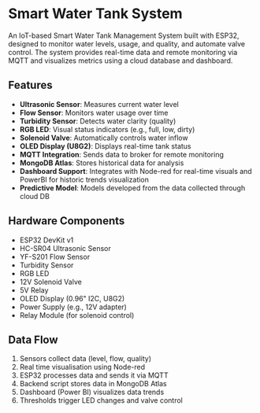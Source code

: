 # Smart Water Tank System

An IoT-based Smart Water Tank Management System built with ESP32, designed to monitor water levels, usage, and quality, and automate valve control. The system provides real-time data and remote monitoring via MQTT and visualizes metrics using a cloud database and dashboard.


## Features

- **Ultrasonic Sensor**: Measures current water level
- **Flow Sensor**: Monitors water usage over time
- **Turbidity Sensor**: Detects water clarity (quality)
- **RGB LED**: Visual status indicators (e.g., full, low, dirty)
- **Solenoid Valve**: Automatically controls water inflow
- **OLED Display (U8G2)**: Displays real-time tank status
- **MQTT Integration**: Sends data to broker for remote monitoring
- **MongoDB Atlas**: Stores historical data for analysis
- **Dashboard Support**: Integrates with Node-red for real-time visuals and PowerBI for historic trends visualization
- **Predictive Model**: Models developed from the data collected through cloud DB


## Hardware Components

- ESP32 DevKit v1
- HC-SR04 Ultrasonic Sensor
- YF-S201 Flow Sensor
- Turbidity Sensor
- RGB LED
- 12V Solenoid Valve
- 5V Relay
- OLED Display (0.96" I2C, U8G2)
- Power Supply (e.g., 12V adapter)
- Relay Module (for solenoid control)


## Data Flow

1. Sensors collect data (level, flow, quality)
2. Real time visualisation using Node-red
3. ESP32 processes data and sends it via MQTT
4. Backend script stores data in MongoDB Atlas
5. Dashboard (Power BI) visualizes data trends
6. Thresholds trigger LED changes and valve control







